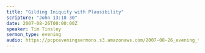```yaml
---
title: "Gilding Iniquity with Plausibility"
scripture: "John 13:18-30"
date: 2007-08-26T00:00:00Z
speaker: Tim Tinsley
sermon_type: evening
audio: https://pcpceveningsermons.s3.amazonaws.com/2007-08-26_evening_tinsley.mp3 
---
```



